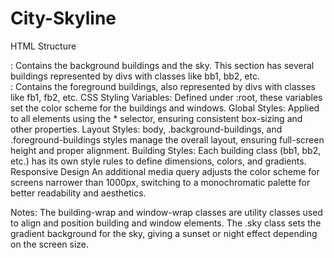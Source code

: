 # City-Skyline
HTML Structure
<div class="background-buildings sky">: Contains the background buildings and the sky. This section has several buildings represented by divs with classes like bb1, bb2, etc.
<div class="foreground-buildings">: Contains the foreground buildings, also represented by divs with classes like fb1, fb2, etc.
CSS Styling
Variables: Defined under :root, these variables set the color scheme for the buildings and windows.
Global Styles: Applied to all elements using the * selector, ensuring consistent box-sizing and other properties.
Layout Styles: body, .background-buildings, and .foreground-buildings styles manage the overall layout, ensuring full-screen height and proper alignment.
Building Styles: Each building class (bb1, bb2, etc.) has its own style rules to define dimensions, colors, and gradients.
Responsive Design
An additional media query adjusts the color scheme for screens narrower than 1000px, switching to a monochromatic palette for better readability and aesthetics.

Notes:
The building-wrap and window-wrap classes are utility classes used to align and position building and window elements.
The .sky class sets the gradient background for the sky, giving a sunset or night effect depending on the screen size.
